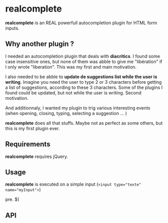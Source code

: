 realcomplete
============

**realcomplete** is an REAL powerfull autocompletion plugin for HTML form inputs.

Why another plugin ? 
--------------------

I needed an autocompletion plugin that deals with **diacritics**. I found some case insensitive ones, but none of them was abble to give me "libération" if I only wrote "liberation". This was my first and main motivation.

I also needed to be abble to **update de suggestions list while the user is writing**. Imagine you need the user to type 2 or 3 characters before getting a list of suggestions, according to these 3 characters. Some of the plugins I found could be updated, but not while the user is writing. Second motivation.

And additionnaly, I wanted my plugin to trig various interesting events (when opening, closing, typing, selecting a suggestion ... )

**realcomplete** does all that stuffs. Maybe not as perfect as some others, but this is my first plugin ever.

Requirements
------

**realcomplete** requires jQuery.

Usage
------

**realcomplete** is executed on a simple input (`<input type="texte" name="myInput">`)

pre. $(


API 
---

